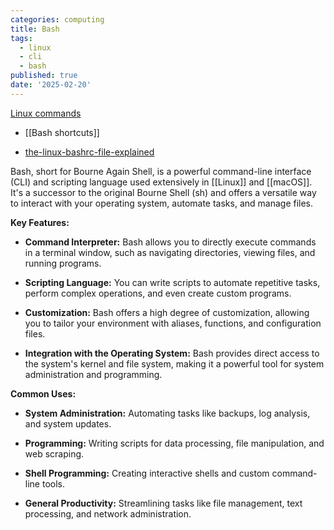 ```yaml
---
categories: computing
title: Bash
tags:
  - linux
  - cli
  - bash
published: true
date: '2025-02-20'
---
```

[Linux commands](Linux%20commands.md)

*   \[\[Bash shortcuts\]\]
    
*   [the-linux-bashrc-file-explained](https://www.howtogeek.com/the-linux-bashrc-file-explained/)
    

Bash, short for Bourne Again Shell, is a powerful command-line interface (CLI) and scripting language used extensively in \[\[Linux\]\] and \[\[macOS\]\]. It's a successor to the original Bourne Shell (sh) and offers a versatile way to interact with your operating system, automate tasks, and manage files.

**Key Features:**

*   **Command Interpreter:** Bash allows you to directly execute commands in a terminal window, such as navigating directories, viewing files, and running programs.
    
*   **Scripting Language:** You can write scripts to automate repetitive tasks, perform complex operations, and even create custom programs.
    
*   **Customization:** Bash offers a high degree of customization, allowing you to tailor your environment with aliases, functions, and configuration files.
    
*   **Integration with the Operating System:** Bash provides direct access to the system's kernel and file system, making it a powerful tool for system administration and programming.
    

**Common Uses:**

*   **System Administration:** Automating tasks like backups, log analysis, and system updates.
    
*   **Programming:** Writing scripts for data processing, file manipulation, and web scraping.
    
*   **Shell Programming:** Creating interactive shells and custom command-line tools.
    
*   **General Productivity:** Streamlining tasks like file management, text processing, and network administration.
